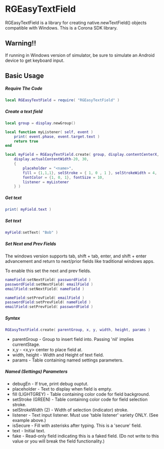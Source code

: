 RGEasyTextField
============

RGEasyTextField is a library for creating native.newTextField() objects compatible with Windows.  This is a Corona SDK library.

Warning!!
-------------------------
If running in Windows version of simulator, be sure to simulate an Android device to get keyboard input.


Basic Usage
-------------------------

##### Require The Code
```lua
local RGEasyTextField = require( "RGEasyTextField" )
```
##### Create a text field
```lua
local group = display.newGroup()

local function myListener( self, event )
	print( event.phase, event.target.text )
	return true
end

local myField = RGEasyTextField.create( group, display.contentCenterX, 100, 
	display.actualContentWidth-20, 30,
	{ 
		placeholder = "<name>", 
		fill = {1,1,1}, selStroke = { 1, 0 , 1 }, selStrokeWidth = 4,
		fontColor = {1, 0, 1}, fontSize = 10,
		listener = myListener 
	} )
```

##### Get text
```lua
print( myField.text ) 
```

##### Set text
```lua
myField:setText( "Bob" )
```

##### Set Next and Prev Fields
The windows version supports tab, shift + tab, enter, and shift + enter advancement and return to next/prior fields like traditional windows apps.

To enable this set the next and prev fields.
```lua
nameField:setNextField( passwordField )
passwordField:setNextField( emailField )
emailField:setNextField( nameField )

nameField:setPrevField( emailField )
passwordField:setPrevField( nameField )
emailField:setPrevField( passwordField )
```


##### Syntax
```lua
RGEasyTextField.create( parentGroup, x, y, width, height, params )
```
 * parentGroup - Group to insert field into.  Passing 'nil' implies currentStage.
 * x,y - <x,y> center to place field at.
 * width, height - Width and Height of text field.
 * params - Table containing named settings parameters.


##### Named (Settings) Parameters
 * debugEn - If true, print debug ouptut.
 * placeholder - Text to display when field is empty.
 * fill (LIGHTGREY) - Table containing color code for field background.
 * setStroke (GREEN) - Table containing color code for field selection stroke.
 * selStrokeWidth (2) - Width of selection (indicator) stroke.
 * listener - Text input listener.  Must use 'table listener' variety ONLY.  (See example above.)
 * isSecure - Fill with asterisks after typing.  This is a 'secure' field.
 * text - Initial text.
 * fake - Read-only field indicating this is a faked field.  (Do not write to this value or you will break the field functionality.)
